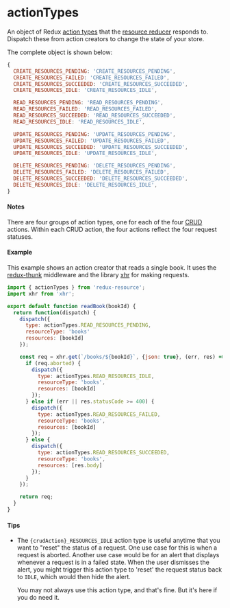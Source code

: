 # actionTypes

An object of Redux [action types](http://redux.js.org/docs/basics/Actions.html)
that the [resource reducer](resource-reducer.md) responds to. Dispatch these
from action creators to change the state of your store.

The complete object is shown below:

```js
{
  CREATE_RESOURCES_PENDING: 'CREATE_RESOURCES_PENDING',
  CREATE_RESOURCES_FAILED: 'CREATE_RESOURCES_FAILED',
  CREATE_RESOURCES_SUCCEEDED: 'CREATE_RESOURCES_SUCCEEDED',
  CREATE_RESOURCES_IDLE: 'CREATE_RESOURCES_IDLE',

  READ_RESOURCES_PENDING: 'READ_RESOURCES_PENDING',
  READ_RESOURCES_FAILED: 'READ_RESOURCES_FAILED',
  READ_RESOURCES_SUCCEEDED: 'READ_RESOURCES_SUCCEEDED',
  READ_RESOURCES_IDLE: 'READ_RESOURCES_IDLE',

  UPDATE_RESOURCES_PENDING: 'UPDATE_RESOURCES_PENDING',
  UPDATE_RESOURCES_FAILED: 'UPDATE_RESOURCES_FAILED',
  UPDATE_RESOURCES_SUCCEEDED: 'UPDATE_RESOURCES_SUCCEEDED',
  UPDATE_RESOURCES_IDLE: 'UPDATE_RESOURCES_IDLE',

  DELETE_RESOURCES_PENDING: 'DELETE_RESOURCES_PENDING',
  DELETE_RESOURCES_FAILED: 'DELETE_RESOURCES_FAILED',
  DELETE_RESOURCES_SUCCEEDED: 'DELETE_RESOURCES_SUCCEEDED',
  DELETE_RESOURCES_IDLE: 'DELETE_RESOURCES_IDLE',
}
```

#### Notes

There are four groups of action types, one for each of the four
[CRUD](https://en.wikipedia.org/wiki/Create,_read,_update_and_delete) actions.
Within each CRUD action, the four actions reflect the four request statuses.

#### Example

This example shows an action creator that reads a single book. It uses the
[redux-thunk](https://github.com/gaearon/redux-thunk) middleware and the
library [xhr](https://github.com/naugtur/xhr) for making requests.

```js
import { actionTypes } from 'redux-resource';
import xhr from 'xhr';

export default function readBook(bookId) {
  return function(dispatch) {
    dispatch({
      type: actionTypes.READ_RESOURCES_PENDING,
      resourceType: 'books'
      resources: [bookId]
    });

    const req = xhr.get(`/books/${bookId}`, {json: true}, (err, res) => {
      if (req.aborted) {
        dispatch({
          type: actionTypes.READ_RESOURCES_IDLE,
          resourceType: 'books',
          resources: [bookId]
        });
      } else if (err || res.statusCode >= 400) {
        dispatch({
          type: actionTypes.READ_RESOURCES_FAILED,
          resourceType: 'books',
          resources: [bookId]
        });
      } else {
        dispatch({
          type: actionTypes.READ_RESOURCES_SUCCEEDED,
          resourceType: 'books',
          resources: [res.body]
        });
      }
    });

    return req;
  }
}
```

#### Tips

- The `{crudAction}_RESOURCES_IDLE` action type is useful anytime that you want
  to "reset" the status of a request. One use case for this is when a request
  is aborted. Another use case would be for an alert that displays whenever a
  request is in a failed state. When the user dismisses the alert, you might
  trigger this action type to 'reset' the request status back to `IDLE`, which
  would then hide the alert.

  You may not always use this action type, and that's fine. But it's here if
  you do need it.
